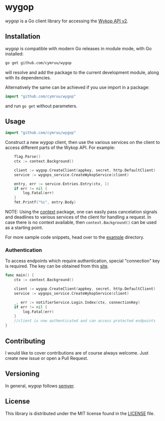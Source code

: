 # wygop

*wygop* is a Go client library for accessing the [Wykop API v2][].

## Installation ##

*wygop* is compatible with modern Go releases in module mode, with Go installed:

```bash
go get github.com/cymruu/wygop
```

will resolve and add the package to the current development module, along with its dependencies.

Alternatively the same can be achieved if you use import in a package:

```go
import "github.com/cymruu/wygop"
```

and run `go get` without parameters.

## Usage ##

```go
import "github.com/cymruu/wygop"
```

Construct a new *wygop* client, then use the various services on the client to
access different parts of the Wykop API. For example:


```go
	flag.Parse()
	ctx := context.Background()

	client := wygop.CreateClient(appkey, secret, http.DefaultClient)
	service := wygops_service.CreateWykopService(client)

	entry, err := service.Entries.Entry(ctx, 1)
	if err != nil {
		log.Fatal(err)
	}
	fmt.Printf("%s", entry.Body)
```

NOTE: Using the [context](https://godoc.org/context) package, one can easily
pass cancelation signals and deadlines to various services of the client for
handling a request. In case there is no context available, then `context.Background()`
can be used as a starting point.

For more sample code snippets, head over to the
[example](https://github.com/cymruu/wygop/tree/master/example) directory.

### Authentication ###

To access endpoints which require authentication, special "connection" key is required.
The key can be obtained from this [site](https://www.wykop.pl/dla-programistow/apiv2/).


```go
func main() {
	ctx := context.Background()

	client := wygop.CreateClient(appkey, secret, http.DefaultClient)
	service := wygops_service.CreateWykopService(client)

	_, err := notifierService.Login.Index(ctx, connectionKey)
	if err != nil {
		log.Fatal(err)
	}
	//client is now authenticated and can access protected endpoints
}
```


[Wykop API v2]: https://www.wykop.pl/dla-programistow/apiv2docs/

## Contributing ##
I would like to cover contributions are of course always welcome. Just create new issue or open a Pull Request.

## Versioning ##

In general, *wygop* follows [semver](https://semver.org/).
## License ##

This library is distributed under the MIT license found in the [LICENSE](./LICENSE)
file.
